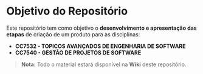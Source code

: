 # Objetivo do Repositório

Este repositório tem como objetivo o **desenvolvimento e apresentação das etapas** de criação de um produto para as disciplinas:

- **CC7532 - TOPICOS AVANÇADOS DE ENGENHARIA DE SOFTWARE**
- **CC7540 - GESTÃO DE PROJETOS DE SOFTWARE**

> **Nota:** Todo o material estará disponível na **Wiki** deste repositório.
